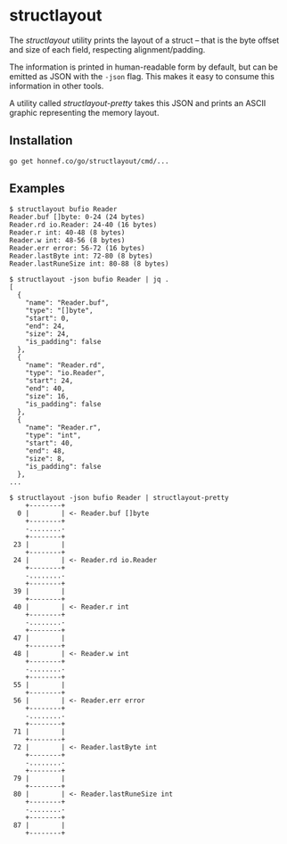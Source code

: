 # structlayout

The _structlayout_ utility prints the layout of a struct – that is the
byte offset and size of each field, respecting alignment/padding.

The information is printed in human-readable form by default, but can
be emitted as JSON with the `-json` flag. This makes it easy to
consume this information in other tools.

A utility called _structlayout-pretty_ takes this JSON and prints an
ASCII graphic representing the memory layout.

## Installation

```
go get honnef.co/go/structlayout/cmd/...
```

## Examples

```
$ structlayout bufio Reader
Reader.buf []byte: 0-24 (24 bytes)
Reader.rd io.Reader: 24-40 (16 bytes)
Reader.r int: 40-48 (8 bytes)
Reader.w int: 48-56 (8 bytes)
Reader.err error: 56-72 (16 bytes)
Reader.lastByte int: 72-80 (8 bytes)
Reader.lastRuneSize int: 80-88 (8 bytes)
```

```
$ structlayout -json bufio Reader | jq .
[
  {
    "name": "Reader.buf",
    "type": "[]byte",
    "start": 0,
    "end": 24,
    "size": 24,
    "is_padding": false
  },
  {
    "name": "Reader.rd",
    "type": "io.Reader",
    "start": 24,
    "end": 40,
    "size": 16,
    "is_padding": false
  },
  {
    "name": "Reader.r",
    "type": "int",
    "start": 40,
    "end": 48,
    "size": 8,
    "is_padding": false
  },
...
```

```
$ structlayout -json bufio Reader | structlayout-pretty 
    +--------+
  0 |        | <- Reader.buf []byte
    +--------+
    -........-
    +--------+
 23 |        |
    +--------+
 24 |        | <- Reader.rd io.Reader
    +--------+
    -........-
    +--------+
 39 |        |
    +--------+
 40 |        | <- Reader.r int
    +--------+
    -........-
    +--------+
 47 |        |
    +--------+
 48 |        | <- Reader.w int
    +--------+
    -........-
    +--------+
 55 |        |
    +--------+
 56 |        | <- Reader.err error
    +--------+
    -........-
    +--------+
 71 |        |
    +--------+
 72 |        | <- Reader.lastByte int
    +--------+
    -........-
    +--------+
 79 |        |
    +--------+
 80 |        | <- Reader.lastRuneSize int
    +--------+
    -........-
    +--------+
 87 |        |
    +--------+
```
